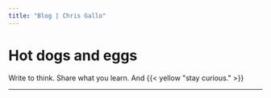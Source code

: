 ```yaml
---
title: "Blog | Chris Gallo"
---
```


# Hot dogs and eggs


Write to think. Share what you learn. And {{< yellow "stay curious." >}}

* * * * *






